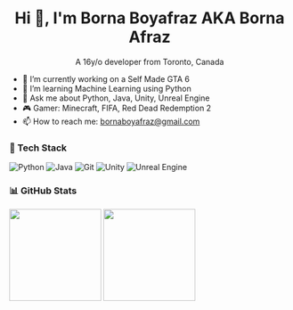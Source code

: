 <h1 align="center">Hi 👋, I'm Borna Boyafraz AKA Borna Afraz</h1>
<p align="center">A 16y/o developer from Toronto, Canada</p>

- 🔭 I’m currently working on a Self Made GTA 6
- 🌱 I’m learning Machine Learning using Python
- 💬 Ask me about Python, Java, Unity, Unreal Engine
- 🎮 Gamer: Minecraft, FIFA, Red Dead Redemption 2
- 📫 How to reach me: bornaboyafraz@gmail.com


### 🧰 Tech Stack
![Python](https://img.shields.io/badge/Python-3776AB?logo=python&logoColor=fff)
![Java](https://img.shields.io/badge/Java-007396?logo=java&logoColor=fff)
![Git](https://img.shields.io/badge/Git-F05032?logo=git&logoColor=fff)
![Unity](https://img.shields.io/badge/Unity-000000?logo=unity&logoColor=fff)
![Unreal Engine](https://img.shields.io/badge/Unreal%20Engine-313131?logo=unrealengine&logoColor=fff)

### 📊 GitHub Stats
<!-- GitHub Readme Stats -->
<img src="https://github-readme-stats.vercel.app/api?username=BornaBoyafraz&show_icons=true" height="165">
<img src="https://github-readme-stats.vercel.app/api/top-langs/?username=BornaBoyafraz&layout=compact" height="165">
